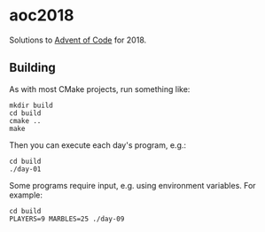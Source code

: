 # aoc2018
Solutions to [Advent of Code](adventofcode.com) for 2018.


## Building
As with most CMake projects, run something like:

    mkdir build
    cd build
    cmake ..
    make

Then you can execute each day's program, e.g.:

    cd build
    ./day-01

Some programs require input, e.g. using environment variables. For
example:

    cd build
    PLAYERS=9 MARBLES=25 ./day-09

